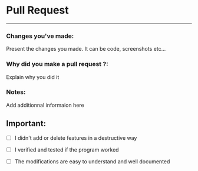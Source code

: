 # Pull Request

----------

### Changes you've made:

Present the changes you made. It can be code, screenshots etc...

### Why did you make a pull request ?:

Explain why you did it

### Notes:

Add additionnal informaion here

## Important:

- [ ] I didn't add or delete features in a destructive way

- [ ] I verified and tested if the program worked

- [ ] The modifications are easy to understand and well documented

